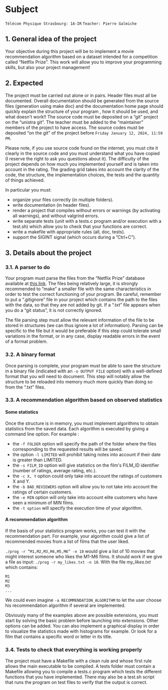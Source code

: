 # Subject

`Télécom Physique Strasbourg: 1A-IR`
`Teacher: Pierre Galmiche`

## 1. General idea of the project

Your objective during this project will be to implement a movie recommendation algorithm based on a dataset intended for a competition called “Netflix Prize”. This work will allow you to improve your programming skills, but also your project management!

## 2. Expected

The project must be carried out alone or in pairs. Header files must all be documented. Overall documentation should be generated from the source files (generation using make doc) and the documentation home page should quickly explain the structure of your program , how it should be used, and what doesn't work!! The source code must be deposited on a “git” project on the “unistra git”. The teacher must be added to the “maintainer” members of the project to have access. The source codes must be deposited “on the git” of the project before `Friday January 12, 2024, 11:59 PM`.

Please note, if you use source code found on the internet, you must cite it clearly in the source code and you must understand what you have copied (I reserve the right to ask you questions about it). The difficulty of the project depends on how much you implemented yourself and is taken into account in the rating. The grading grid takes into account the clarity of the code, the structure, the implementation choices, the tests and the quantity of things achieved.

In particular you must:

- organize your files correctly (in multiple folders).
- write documentation (in header files).
- render a project that compiles without errors or warnings (by activating all warnings), and without valgrind errors.
- write separate tests (unit with a tests.c program and/or execution with a test.sh) which allow you to check that your functions are correct.
- write a makefile with appropriate rules (all, doc, tests).
- support the SIGINT signal (which occurs during a ”Ctrl+C”).

## 3. Details about the project

### 3.1. A parser to do

Your program must parse the files from the “Netflix Prize” database available at [this link](https://academictorrents.com/details/9b13183dc4d60676b773c9e2cd6de5e5542cee9a). The files being relatively large, it is strongly recommended to “make” a smaller file with the same characteristics in order to test the correct functioning of your program. Be careful, remember to put a “.gitignore” file in your project which contains the path to the files with the data, so that they are not added by git. If a “.txt” file appears when you do a “git status”, it is not correctly ignored.

The file parsing step must allow the relevant information of the file to be stored in structures (we can thus ignore a lot of information). Parsing can be specific to the file but it would be preferable if this step could tolerate small variations in the format, or in any case, display readable errors in the event of a format problem.

### 3.2. A binary format

Once parsing is complete, your program must be able to save the structure in a binary file (indicated with an `-o OUTPUT FILE` option) with a well-defined format that you will need to document. This step will notably allow the structure to be reloaded into memory much more quickly than doing so from the “.txt” files.

### 3.3. A recommendation algorithm based on observed statistics

#### Some statistics

Once the structure is in memory, you must implement algorithms to obtain statistics from the saved data. Each algorithm is executed by giving a command line option. For example :

- the `-f FOLDER` option will specify the path of the folder where the files corresponding to the requested results will be saved.
- the option `-l LIMITED` will prohibit taking notes into account if their date is greater than LIMITED.
- the `-s FILM_ID` option will give statistics on the film's FILM_ID identifier (number of ratings, average rating, etc.).
- the `-c X, Y` option could only take into account the ratings of customers X and Y.
- the `-b BAD_REVIEWERS` option will allow you to not take into account the ratings of certain customers.
- the `-e MIN` option will only take into account elite customers who have seen a minimum of MIN films.
- the `-t option` will specify the execution time of your algorithm.

#### A recommendation algorithm

If the basis of your statistics program works, you can test it with the recommendation part. For example, your algorithm could give a list of recommended movies from a list of films that the user liked.

`./prog -r ”M1,M2,M3,M4,M5,M6” -n 10` would give a list of 10 movies that might interest someone who likes the M1-M6 films. It should work if we give a file as input: `./prog -r my_likes.txt -n 10`. With the file *my_likes.txt* which contains:

```md
M1
M2
M3
...
```

We could even imagine `-a RECOMMENDATION_ALGORITHM` to let the user choose his recommendation algorithm if several are implemented.

Obviously many of the examples above are possible extensions, you must start by solving the basic problem before launching into extensions. Other options can be added. You can also implement a graphical display in order to visualize the statistics made with histograms for example. Or look for a film that contains a specific word or letter in its title.

### 3.4. Tests to check that everything is working properly

The project must have a Makefile with a clean rule and whose first rule allows the main executable to be compiled. A tests folder must contain a Makefile allowing you to compile a tests.c program which tests the different functions that you have implemented. There may also be a test.sh script that runs the program on test files to verify that the output is correct.
